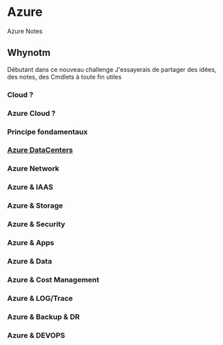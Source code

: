 # Azure
Azure Notes


## Whynotm
Débutant dans ce nouveau challenge
J'essayerais de partager des idées, des notes, des Cmdlets à toute fin utiles


###  Cloud ? 


### Azure Cloud ?


### Principe fondamentaux

### [Azure DataCenters](./AzureDataCenters.md)


### Azure Network


### Azure & IAAS

### Azure & Storage

### Azure & Security

### Azure & Apps

### Azure & Data


### Azure & Cost Management


### Azure & LOG/Trace

### Azure & Backup & DR

### Azure & DEVOPS

